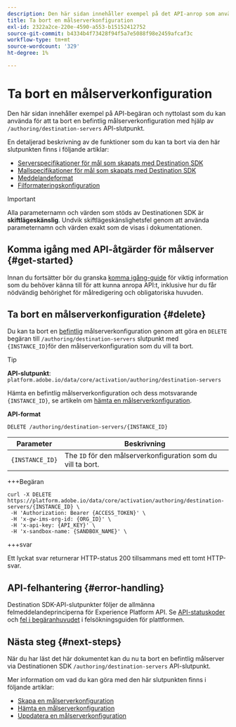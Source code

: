 ```yaml
---
description: Den här sidan innehåller exempel på det API-anrop som används för att ta bort en befintlig målserverkonfiguration via Adobe Experience Platform Destination SDK.
title: Ta bort en målserverkonfiguration
exl-id: 2322a2ce-220e-4590-a553-b15152412752
source-git-commit: b4334b4f73428f94f5a7e5088f98e2459afcaf3c
workflow-type: tm+mt
source-wordcount: '329'
ht-degree: 1%

---
```


# Ta bort en målserverkonfiguration

Den här sidan innehåller exempel på API-begäran och nyttolast som du kan använda för att ta bort en befintlig målserverkonfiguration med hjälp av `/authoring/destination-servers` API-slutpunkt.

En detaljerad beskrivning av de funktioner som du kan ta bort via den här slutpunkten finns i följande artiklar:

* [Serverspecifikationer för mål som skapats med Destination SDK](../../../destination-sdk/functionality/destination-server/server-specs.md)
* [Mallspecifikationer för mål som skapats med Destination SDK](../../../destination-sdk/functionality/destination-server/templating-specs.md)
* [Meddelandeformat](../../../destination-sdk/functionality/destination-server/message-format.md)
* [Filformateringskonfiguration](../../../destination-sdk/functionality/destination-server/file-formatting.md)

>[!IMPORTANT]
>
>Alla parameternamn och värden som stöds av Destinationen SDK är **skiftlägeskänslig**. Undvik skiftlägeskänslighetsfel genom att använda parameternamn och värden exakt som de visas i dokumentationen.

## Komma igång med API-åtgärder för målserver {#get-started}

Innan du fortsätter bör du granska [komma igång-guide](../../getting-started.md) för viktig information som du behöver känna till för att kunna anropa API:t, inklusive hur du får nödvändig behörighet för målredigering och obligatoriska huvuden.

## Ta bort en målserverkonfiguration {#delete}

Du kan ta bort en [befintlig](create-destination-server.md) målserverkonfiguration genom att göra en `DELETE` begäran till `/authoring/destination-servers` slutpunkt med `{INSTANCE_ID}`för den målserverkonfiguration som du vill ta bort.

>[!TIP]
>
>**API-slutpunkt**: `platform.adobe.io/data/core/activation/authoring/destination-servers`

Hämta en befintlig målserverkonfiguration och dess motsvarande `{INSTANCE_ID}`, se artikeln om [hämta en målserverkonfiguration](retrieve-destination-server.md).

**API-format**

```http
DELETE /authoring/destination-servers/{INSTANCE_ID}
```

| Parameter | Beskrivning |
| --------- | ----------- |
| `{INSTANCE_ID}` | The `ID` för den målserverkonfiguration som du vill ta bort. |

+++Begäran

```shell
curl -X DELETE https://platform.adobe.io/data/core/activation/authoring/destination-servers/{INSTANCE_ID} \
 -H 'Authorization: Bearer {ACCESS_TOKEN}' \
 -H 'x-gw-ims-org-id: {ORG_ID}' \
 -H 'x-api-key: {API_KEY}' \
 -H 'x-sandbox-name: {SANDBOX_NAME}' \
```

+++svar

Ett lyckat svar returnerar HTTP-status 200 tillsammans med ett tomt HTTP-svar.

## API-felhantering {#error-handling}

Destination SDK-API-slutpunkter följer de allmänna felmeddelandeprinciperna för Experience Platform API. Se [API-statuskoder](../../../../landing/troubleshooting.md#api-status-codes) och [fel i begäranhuvudet](../../../../landing/troubleshooting.md#request-header-errors) i felsökningsguiden för plattformen.

## Nästa steg {#next-steps}

När du har läst det här dokumentet kan du nu ta bort en befintlig målserver via Destinationen SDK `/authoring/destination-servers` API-slutpunkt.

Mer information om vad du kan göra med den här slutpunkten finns i följande artiklar:

* [Skapa en målserverkonfiguration](create-destination-server.md)
* [Hämta en målserverkonfiguration](retrieve-destination-server.md)
* [Uppdatera en målserverkonfiguration](update-destination-server.md)
